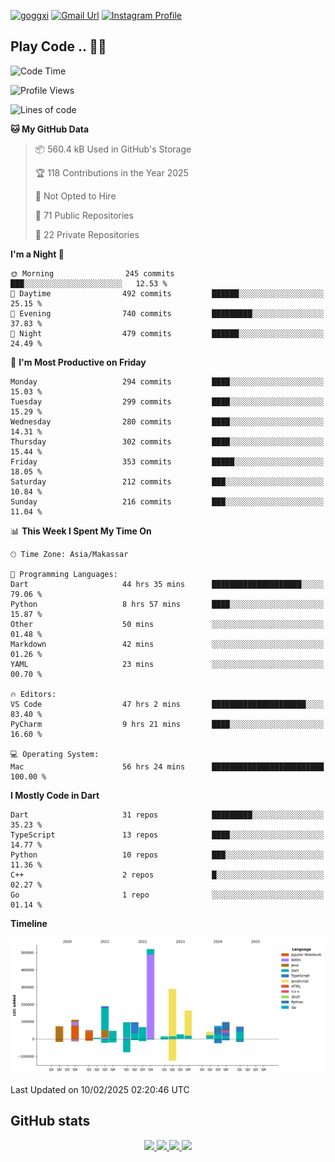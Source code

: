 [![goggxi](https://img.shields.io/badge/Portofolio-Goggxi-orange)](https://goggxi.github.io)
[![Gmail Url](https://img.shields.io/twitter/url?label=Goggxi@gmail.com&logo=gmail&style=social&url=http%3A%2F%2Fmailto%3Acontact.Goggxi@gmail.com)](mailto:Goggxi@gmail.com) [![Instagram Profile](https://img.shields.io/twitter/url?label=moh_rifkan&logo=instagram&style=social&url=https://www.instagram.com/moh_rifkan/)](https://www.instagram.com/moh_rifkan/)

## Play Code .. 💬🚀

<!-- [![Moh Rifkan GitHub stats](https://github-readme-stats.vercel.app/api?username=goggxi&count_private=true&show_icons=true&theme=dracula&custom_title=Goggxi%20Statistic%20🚀)](https://github.com/goggxi/goggxi)

[![Top Langs](https://github-readme-stats.vercel.app/api/top-langs/?username=goggxi&langs_count=8&layout=compact&show_icons=true&theme=dracula)](https://github.com/goggxi/goggxi) -->

<!--START_SECTION:waka-->
![Code Time](http://img.shields.io/badge/Code%20Time-4%2C072%20hrs%2028%20mins-blue)

![Profile Views](http://img.shields.io/badge/Profile%20Views-1-blue)

![Lines of code](https://img.shields.io/badge/From%20Hello%20World%20I%27ve%20Written-2.0%20million%20lines%20of%20code-blue)

**🐱 My GitHub Data** 

> 📦 560.4 kB Used in GitHub's Storage 
 > 
> 🏆 118 Contributions in the Year 2025
 > 
> 🚫 Not Opted to Hire
 > 
> 📜 71 Public Repositories 
 > 
> 🔑 22 Private Repositories 
 > 
**I'm a Night 🦉** 

```text
🌞 Morning                245 commits         ███░░░░░░░░░░░░░░░░░░░░░░   12.53 % 
🌆 Daytime                492 commits         ██████░░░░░░░░░░░░░░░░░░░   25.15 % 
🌃 Evening                740 commits         █████████░░░░░░░░░░░░░░░░   37.83 % 
🌙 Night                  479 commits         ██████░░░░░░░░░░░░░░░░░░░   24.49 % 
```
📅 **I'm Most Productive on Friday** 

```text
Monday                   294 commits         ████░░░░░░░░░░░░░░░░░░░░░   15.03 % 
Tuesday                  299 commits         ████░░░░░░░░░░░░░░░░░░░░░   15.29 % 
Wednesday                280 commits         ████░░░░░░░░░░░░░░░░░░░░░   14.31 % 
Thursday                 302 commits         ████░░░░░░░░░░░░░░░░░░░░░   15.44 % 
Friday                   353 commits         █████░░░░░░░░░░░░░░░░░░░░   18.05 % 
Saturday                 212 commits         ███░░░░░░░░░░░░░░░░░░░░░░   10.84 % 
Sunday                   216 commits         ███░░░░░░░░░░░░░░░░░░░░░░   11.04 % 
```


📊 **This Week I Spent My Time On** 

```text
🕑︎ Time Zone: Asia/Makassar

💬 Programming Languages: 
Dart                     44 hrs 35 mins      ████████████████████░░░░░   79.06 % 
Python                   8 hrs 57 mins       ████░░░░░░░░░░░░░░░░░░░░░   15.87 % 
Other                    50 mins             ░░░░░░░░░░░░░░░░░░░░░░░░░   01.48 % 
Markdown                 42 mins             ░░░░░░░░░░░░░░░░░░░░░░░░░   01.26 % 
YAML                     23 mins             ░░░░░░░░░░░░░░░░░░░░░░░░░   00.70 % 

🔥 Editors: 
VS Code                  47 hrs 2 mins       █████████████████████░░░░   83.40 % 
PyCharm                  9 hrs 21 mins       ████░░░░░░░░░░░░░░░░░░░░░   16.60 % 

💻 Operating System: 
Mac                      56 hrs 24 mins      █████████████████████████   100.00 % 
```

**I Mostly Code in Dart** 

```text
Dart                     31 repos            █████████░░░░░░░░░░░░░░░░   35.23 % 
TypeScript               13 repos            ████░░░░░░░░░░░░░░░░░░░░░   14.77 % 
Python                   10 repos            ███░░░░░░░░░░░░░░░░░░░░░░   11.36 % 
C++                      2 repos             █░░░░░░░░░░░░░░░░░░░░░░░░   02.27 % 
Go                       1 repo              ░░░░░░░░░░░░░░░░░░░░░░░░░   01.14 % 
```



**Timeline**

![Lines of Code chart](https://raw.githubusercontent.com/Goggxi/Goggxi/main/assets/bar_graph.png)


 Last Updated on 10/02/2025 02:20:46 UTC
<!--END_SECTION:waka-->

## GitHub stats

<p align="center">
  <a href="https://github.com/goggxi">
    <img src="http://github-profile-summary-cards.vercel.app/api/cards/profile-details?username=goggxi&theme=transparent" />
  </a>
  <a href="https://github.com/goggxi">
    <img src="https://github-readme-streak-stats.herokuapp.com/?user=goggxi&hide_border=true&card_width=338&theme=transparent" />
  </a>
  <a href="https://github.com/goggxi">
    <img src="http://github-profile-summary-cards.vercel.app/api/cards/stats?username=goggxi&theme=transparent" />
  </a>
  <a href="https://github.com/goggxi">
    <img src="https://github-readme-stats.vercel.app/api/top-langs/?username=goggxi&langs_count=10&exclude_repo=&hide=c,makefile,html,css,sass,nix,nunjucks,tsql,dockerfile,shell&card_width=699&hide_border=true&theme=transparent" />
  </a>
  <!-- <br/>
  <a href="https://github.com/goggxi">
    <img src="https://komarev.com/ghpvc/?username=goggxi&color=blue&style=flat" />
  </a> -->
</p>
